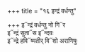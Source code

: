 +++
title = "१६ इन्द्रं वर्धन्तु"

+++
इ᳓न्द्रं वर्धन्तु नो गि᳓र  
इ᳓न्द्रं सुता᳓स इ᳓न्दवः  
इ᳓न्द्रे हवि᳓ष्मतीर् वि᳓शो अराणिषुः